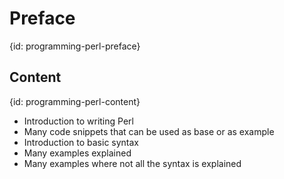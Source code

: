 # Preface
{id: programming-perl-preface}





## Content
{id: programming-perl-content}

* Introduction to writing Perl
* Many code snippets that can be used as base or as example
* Introduction to basic syntax
* Many examples explained
* Many examples where not all the syntax is explained




